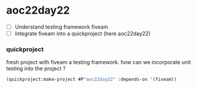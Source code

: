 # aoc22day22

- [ ] Understand testing framework fiveam
- [ ] Integrate fiveam into a quickproject (here aoc22day22)

### quickproject 

fresh project with fiveam a testing framework.
how can we incorporate unit testing into the project ?

```lisp
(quickproject:make-project #P"aoc22day22" :depends-on '(fiveam))
```

